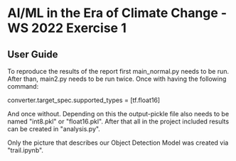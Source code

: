 # AI/ML in the Era of Climate Change - WS 2022 Exercise 1

## User Guide

To reproduce the results of the report first main_normal.py needs to be run. After than, main2.py needs to be run twice. Once with having the following command:

 converter.target_spec.supported_types = [tf.float16]

And once without. Depending on this the output-pickle file also needs to be named "int8.pkl" or "float16.pkl". After that all in the project included results can be created in "analysis.py".

Only the picture that describes our Object Detection Model was created via "trail.ipynb".